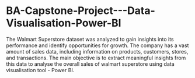 # BA-Capstone-Project---Data-Visualisation-Power-BI
The Walmart Superstore dataset was analyzed to gain insights into its 
performance and identify opportunities for growth. The company has a vast amount of 
sales data, including information on products, customers, stores, and transactions. The 
main objective is to extract meaningful insights from this data to analyse the overall sales 
of walmart superstore using data visualisation tool - Power BI.

